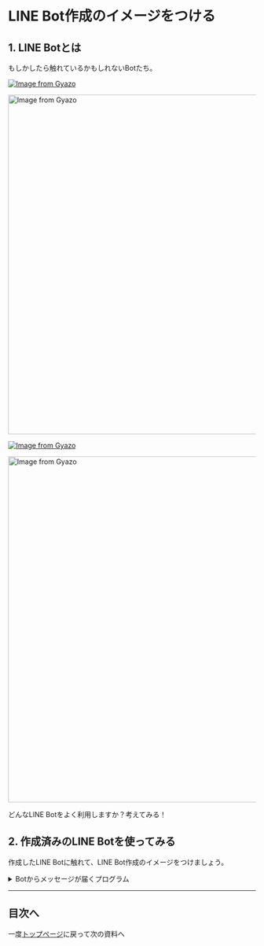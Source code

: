 # LINE Bot作成のイメージをつける

## 1. LINE Botとは
もしかしたら触れているかもしれないBotたち。

[![Image from Gyazo](https://i.gyazo.com/70e90758ca312168e840d20214051637.jpg)](https://gyazo.com/70e90758ca312168e840d20214051637)

<a href="https://gyazo.com/cdfd8e8698f554285644710477be2d62"><img src="https://i.gyazo.com/cdfd8e8698f554285644710477be2d62.png" alt="Image from Gyazo" width="691"/></a>

[![Image from Gyazo](https://i.gyazo.com/b1969d5fb0322821bfa52584cc7cc8b2.jpg)](https://gyazo.com/b1969d5fb0322821bfa52584cc7cc8b2)

<a href="https://gyazo.com/3a4e6162584df1d316602d7c394dcf86"><img src="https://i.gyazo.com/3a4e6162584df1d316602d7c394dcf86.png" alt="Image from Gyazo" width="704"/></a>

どんなLINE Botをよく利用しますか？考えてみる！

## 2. 作成済みのLINE Botを使ってみる

作成したLINE Botに触れて、LINE Bot作成のイメージをつけましょう。

<details>
<summary>Botからメッセージが届くプログラム</summary>

```js
'use strict';

const line = require('@line/bot-sdk');
// const dotenv = require('dotenv');　// dotenv使うときにコメントアウト外してください
// dotenv.config();

// Messaging APIを利用するための鍵を設定します。
const config = {
  channelSecret: process.env.CHANNEL_SECRET || 'CHANNEL_SECRET',
  channelAccessToken: process.env.CHANNEL_ACCESS_TOKEN || 'CHANNEL_ACCESS_TOKEN',
};
const client = new line.messagingApi.MessagingApiClient(config)

const main = async () => {

    const messages = [{
        type: 'text',
        text: 'いっせい送信です！' // ここに書いてある言葉が一斉送信されます
    }];

    try {
        const res = await client.broadcast({messages});
        console.log(res);        
    } catch (error) {
        console.log(`エラー: ${error.statusMessage}`);
        console.log(error.originalError.response.data);
    }
}

main();
```

</details>

---

## 目次へ

一度[トップページ](./)に戻って次の資料へ
